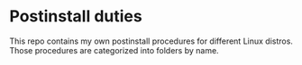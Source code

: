 # Postinstall duties

This repo contains my own postinstall procedures for different Linux distros. Those procedures are categorized into folders by name.